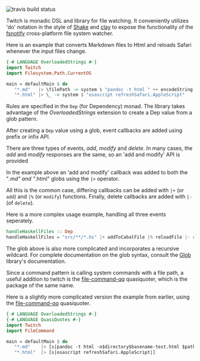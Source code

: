![travis build status](https://travis-ci.org/jfischoff/twitch.svg?branch=master)

Twitch is monadic DSL and library for file watching.
It conveniently utilizes 'do' notation in the style of
[Shake](https://hackage.haskell.org/package/shake) and
[clay](https://hackage.haskell.org/package/clay) to expose the functionality of the
[fsnotify](http://hackage.haskell.org/package/fsnotify) cross-platform file system
watcher.

Here is an example that converts Markdown files to Html and reloads Safari
whenever the input files change.

```haskell
{-# LANGUAGE OverloadedStrings #-}
import Twitch
import Filesystem.Path.CurrentOS

main = defaultMain $ do
   "*.md"   |> \filePath -> system $ "pandoc -t html " ++ encodeString filePath
   "*.html" |> \_ -> system $ "osascript refreshSafari.AppleScript"
```

Rules are specified in the `Dep` (for Dependency) monad. The library takes advantage
of the *OverloadedStrings* extension to create a Dep value from a glob pattern.

After creating a `Dep` value using a glob, event callbacks are added using prefix
or infix API.

There are three types of events, *add*, *modify* and *delete*. In many cases,
the *add* and *modify* responses are the same, so an 'add and modify' API
is provided

In the example above an 'add and modify' callback was added to both the "*.md"
and "*.html" globs using the `|>` operator.

All this is the common case, differing callbacks can be added with `|+` (or `add`)
and `|%` (or `modify`) functions. Finally, delete callbacks are added with
`|-` (of `delete`).

Here is a more complex usage example, handling all three events seperately.

```haskell
handleHaskellFiles :: Dep
handleHaskellFiles = "src/**/*.hs" |+ addToCabalFile |% reloadFile |- removeFromCabalFile
```

The glob above is also more complicated and incorporates a recursive wildcard. For
complete documentation on the glob syntax, consult the
[Glob](https://hackage.haskell.org/package/Glob-0.7.5/docs/System-FilePath-Glob.html#v:compile)
library's documentation.

Since a command pattern is calling system commands with a file path, a useful addition
to twitch is the [file-command-qq](https://hackage.haskell.org/package/file-command-qq-0.1.0.4) quasiquoter,
which is the package of the same name.

Here is a slightly more complicated version the example from earlier, using the
[file-command-qq](https://hackage.haskell.org/package/file-command-qq-0.1.0.4) quasiquoter.

```haskell
{-# LANGUAGE OverloadedStrings #-}
{-# LANGUAGE QuasiQuotes #-}
import Twitch
import FileCommand

main = defaultMain $ do
   "*.md"    |> [s|pandoc -t html -o$directory$basename-test.html $path|]
   "*.html"  |> [s|osascript refreshSafari.AppleScript|]
```
